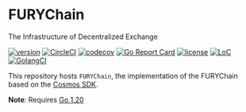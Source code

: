 # FURYChain
The Infrastructure of Decentralized Exchange


[![version](https://img.shields.io/github/tag/exfury/fuxchain.svg)](https://github.com/exfury/fuxchain/releases/latest)
[![CircleCI](https://circleci.com/gh/exfury/fuxchain/tree/dev.svg?style=shield)](https://circleci.com/gh/exfury/fuxchain/tree/dev)
[![codecov](https://codecov.io/gh/exfury/fuxchain/branch/master/graph/badge.svg)](https://codecov.io/gh/exfury/fuxchain)
[![Go Report Card](https://goreportcard.com/badge/github.com/exfury/fuxchain)](https://goreportcard.com/report/github.com/exfury/fuxchain)
[![license](https://img.shields.io/badge/license-Apache%202.0-green)](https://github.com/exfury/fuxchain/blob/dev/LICENSE)
[![LoC](https://tokei.rs/b1/github/exfury/fuxchain)](https://github.com/exfury/fuxchain)
[![GolangCI](https://golangci.com/badges/github.com/exfury/fuxchain.svg)](https://golangci.com/r/github.com/exfury/fuxchain)

This repository hosts `FURYChain`, the implementation of the FURYChain based on the [Cosmos SDK](https://github.com/cosmos/cosmos-sdk).

**Note**: Requires [Go 1.20](https://golang.org/dl/)




